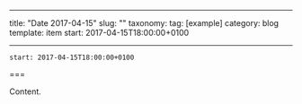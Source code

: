 
---
title: "Date 2017-04-15"
slug: ""
taxonomy:
tag: [example]
category: blog
template: item
start: 2017-04-15T18:00:00+0100

---

``start: 2017-04-15T18:00:00+0100``

===

Content.
